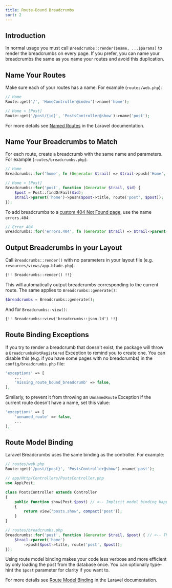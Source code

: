 ```yaml
---
title: Route-Bound Breadcrumbs
sort: 2
---
```


## Introduction

In normal usage you must call `Breadcrumbs::render($name, ...$params)` to render the breadcrumbs on every page.
If you prefer, you can name your breadcrumbs the same as you name your routes and avoid this duplication.

## Name Your Routes

Make sure each of your routes has a name. For example (`routes/web.php`):

```php
// Home
Route::get('/', 'HomeController@index')->name('home');

// Home > [Post]
Route::get('/post/{id}', 'PostsController@show')->name('post');
```

For more details see [Named Routes](https://laravel.com/docs/7.x/routing#named-routes) in the Laravel documentation.

## Name Your Breadcrumbs to Match

For each route, create a breadcrumb with the same name and parameters. For example (`routes/breadcrumbs.php`):

```php
// Home
Breadcrumbs::for('home', fn (Generator $trail) => $trail->push('Home', route('home')));

// Home > [Post]
Breadcrumbs::for('post', function (Generator $trail, $id) {
    $post = Post::findOrFail($id);
    $trail->parent('home')->push($post->title, route('post', $post));
});
```

To add breadcrumbs to a [custom 404 Not Found page](https://laravel.com/docs/7.x/errors#custom-http-error-pages), use the name `errors.404`:

```php
// Error 404
Breadcrumbs::for('errors.404', fn (Generator $trail) => $trail->parent('home')->push('Page Not Found'));
```

## Output Breadcrumbs in your Layout

Call `Breadcrumbs::render()` with no parameters in your layout file (e.g. `resources/views/app.blade.php`):

```html
{!! Breadcrumbs::render() !!}
```

This will automatically output breadcrumbs corresponding to the current route. The same applies to `Breadcrumbs::generate()`:

```php
$breadcrumbs = Breadcrumbs::generate();
```

And for `Breadcrumbs::view()`:

```html
{!! Breadcrumbs::view('breadcrumbs::json-ld') !!}
```

## Route Binding Exceptions

If you try to render a breadcrumb that doesn't exist, the package will throw a `BreadcrumbsNotRegistered` Exception to remind you to create one.
You can disable this (e.g. if you have some pages with no breadcrumbs) in the `config/breadcrumbs.php` file:

```php
'exceptions' => [
    ...
    'missing_route_bound_breadcrumb' => false,
],
```

Similarly, to prevent it from throwing an `UnnamedRoute` Exception if the current route doesn't have a name, set this value:

```php
'exceptions' => [
    'unnamed_route' => false,
    ...
],
```

## Route Model Binding

Laravel Breadcrumbs uses the same binding as the controller. For example:

```php
// routes/web.php
Route::get('/post/{post}', 'PostsController@show')->name('post');
```

```php
// app/Http/Controllers/PostsController.php
use App\Post;

class PostsController extends Controller
{
    public function show(Post $post) // <-- Implicit model binding happens here
    {
        return view('posts.show', compact('post'));
    }
}
```

```php
// routes/breadcrumbs.php
Breadcrumbs::for('post', function (Generator $trail, $post) { // <-- The same Post model is injected here
    $trail->parent('home')
        ->push($post->title, route('post', $post));
});
```

Using route model binding makes your code less verbose and more efficient by only loading the post from the database once.
You can optionally type-hint the `$post` parameter for clarity if you want to.

For more details see [Route Model Binding](https://laravel.com/docs/7.x/routing#route-model-binding) in the Laravel documentation.
